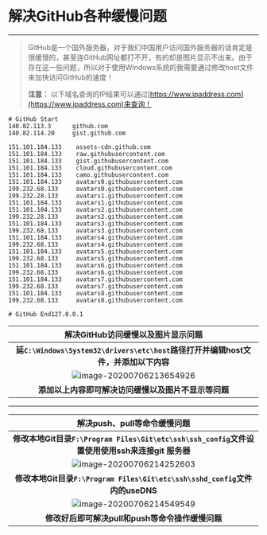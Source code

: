 # 解决GitHub各种缓慢问题

------

> GitHub是一个国外服务器，对于我们中国用户访问国外服务器的话肯定是很缓慢的，甚至连GitHub网址都打不开，有的却是图片显示不出来。由于存在这一些问题，所以对于使用Windows系统的我需要通过修改host文件来加快访问GitHub的速度！
>
> **注意：** 以下域名查询的IP结果可以通过[https://www.ipaddress.com](https://www.ipaddress.com)来查询！

```
# GitHub Start 
140.82.113.3      github.com
140.82.114.20     gist.github.com

151.101.184.133    assets-cdn.github.com
151.101.184.133    raw.githubusercontent.com
151.101.184.133    gist.githubusercontent.com
151.101.184.133    cloud.githubusercontent.com
151.101.184.133    camo.githubusercontent.com
151.101.184.133    avatars0.githubusercontent.com
199.232.68.133     avatars0.githubusercontent.com
199.232.28.133     avatars1.githubusercontent.com
151.101.184.133    avatars1.githubusercontent.com
151.101.184.133    avatars2.githubusercontent.com
199.232.28.133     avatars2.githubusercontent.com
151.101.184.133    avatars3.githubusercontent.com
199.232.68.133     avatars3.githubusercontent.com
151.101.184.133    avatars4.githubusercontent.com
199.232.68.133     avatars4.githubusercontent.com
151.101.184.133    avatars5.githubusercontent.com
199.232.68.133     avatars5.githubusercontent.com
151.101.184.133    avatars6.githubusercontent.com
199.232.68.133     avatars6.githubusercontent.com
151.101.184.133    avatars7.githubusercontent.com
199.232.68.133     avatars7.githubusercontent.com
151.101.184.133    avatars8.githubusercontent.com
199.232.68.133     avatars8.githubusercontent.com

# GitHub End127.0.0.1
```



|              解决GitHub访问缓慢以及图片显示问题              |
| :----------------------------------------------------------: |
| **延`C:\Windows\System32\drivers\etc\host`路径打开并编辑host文件，并添加以下内容** |
| ![image-20200706213654926](https://yliang.oss-cn-shanghai.aliyuncs.com/img/programming/tools/git/20200706213656.png) |
|     **添加以上内容即可解决访问缓慢以及图片不显示等问题**     |

------

|                 解决push、pull等命令缓慢问题                 |
| :----------------------------------------------------------: |
| **修改本地Git目录`F:\Program Files\Git\etc\ssh\ssh_config`文件设置使用使用ssh来连接git 服务器** |
| ![image-20200706214252603](https://yliang.oss-cn-shanghai.aliyuncs.com/img/programming/tools/git/20200706214254.png) |
| **修改本地Git目录`F:\Program Files\Git\etc\ssh\sshd_config`文件内的useDNS** |
| ![image-20200706214549549](https://yliang.oss-cn-shanghai.aliyuncs.com/img/programming/tools/git/20200706214551.png) |
|       **修改好后即可解决pull和push等命令操作缓慢问题**       |

